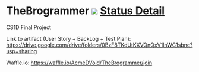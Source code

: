 
# TheBrogrammer <img src="https://travis-ci.com/AcmeDVoid/TheBrogrammer.svg?token=u2SJCaqsHMs5vGCjvbZp&branch=master"> <a href = "https://travis-ci.com/AcmeDVoid/TheBrogrammer"> Status Detail </a>
CS1D Final Project


Link to artifact (User Story + BackLog + Test Plan): https://drive.google.com/drive/folders/0BzF8TKdUtKXVQnQxV1lnWC1sbnc?usp=sharing

Waffle.io: https://waffle.io/AcmeDVoid/TheBrogrammer/join
